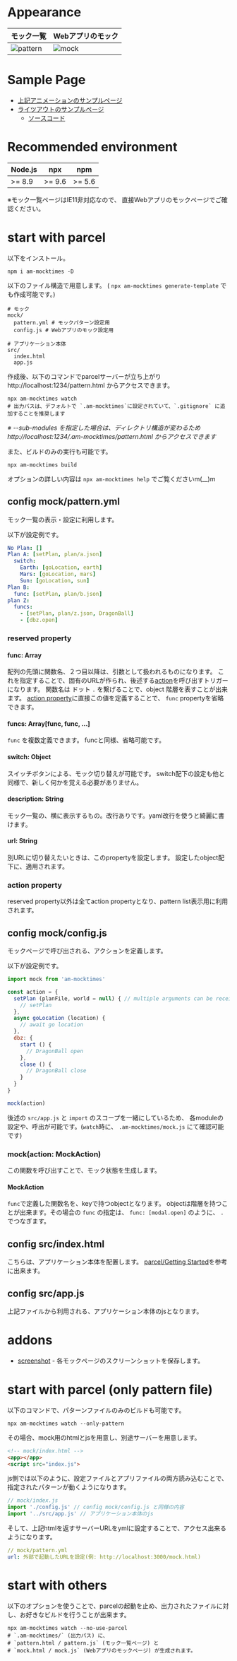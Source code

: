 # Appearance

| モック一覧 | Webアプリのモック |
| --- | --- |
| ![pattern](https://ampcpmgp.github.io/am-mocktimes/images/am-mocktimes-pattern.gif) | ![mock](https://ampcpmgp.github.io/am-mocktimes/images/am-mocktimes-mock.gif) |

# Sample Page
* [上記アニメーションのサンプルページ](https://ampcpmgp.github.io/am-mocktimes/docs/mock.html?__amMocktimes__=%255B%255B%2522setFullSettings%2522%255D%255D)
* [ライツアウトのサンプルページ](https://ampcpmgp.gitlab.io/plane-puzzle/pattern.html)
  * [ソースコード](https://gitlab.com/ampcpmgp/plane-puzzle)

# Recommended environment

| Node.js | npx | npm |
| --- | --- | --- |
| >= 8.9 | >= 9.6 | >= 5.6 |

※モック一覧ページはIE11非対応なので、
直接Webアプリのモックページでご確認ください。

# start with parcel
以下をインストール。

```
npm i am-mocktimes -D
```

以下のファイル構造で用意します。
 ( `npx am-mocktimes generate-template` でも作成可能です。)

```shell
# モック
mock/
  pattern.yml # モックパターン設定用
  config.js # Webアプリのモック設定用

# アプリケーション本体
src/
  index.html
  app.js
```

作成後、以下のコマンドでparcelサーバーが立ち上がり
http://localhost:1234/pattern.html からアクセスできます。

```shell
npx am-mocktimes watch
# 出力パスは、デフォルトで `.am-mocktimes`に設定されていて、`.gitignore` に追加することを推奨します
```

*※ --sub-modules を指定した場合は、ディレクトリ構造が変わるため http://localhost:1234/.am-mocktimes/pattern.html からアクセスできます*


また、ビルドのみの実行も可能です。
```shell
npx am-mocktimes build
```

オプションの詳しい内容は `npx am-mocktimes help` でご覧くださいm(__)m

## config mock/pattern.yml
モック一覧の表示・設定に利用します。

以下が設定例です。
```yaml
No Plan: []
Plan A: [setPlan, plan/a.json]
  switch:
    Earth: [goLocation, earth]
    Mars: [goLocation, mars]
    Sun: [goLocation, sun]
Plan B:
  func: [setPlan, plan/b.json]
plan Z:
  funcs:
    - [setPlan, plan/z.json, DragonBall]
    - [dbz.open]
```

### reserved property

#### func: Array
配列の先頭に関数名、２つ目以降は、引数として扱われるものになります。
これを指定することで、固有のURLが作られ、後述する[action](#config-mockconfigjs)を呼び出すトリガーになります。
関数名は ドット `.` を繋げることで、object 階層を表すことが出来ます。
[action property](#action-property)に直接この値を定義することで、 `func` propertyを省略できます。


#### funcs: Array[func, func, ...]
`func` を複数定義できます。
funcと同様、省略可能です。

#### switch: Object
スイッチボタンによる、モック切り替えが可能です。
switch配下の設定も他と同様で、新しく何かを覚える必要がありません。

#### description: String
モック一覧の、横に表示するもの。改行ありです。yaml改行を使うと綺麗に書けます。

#### url: String
別URLに切り替えたいときは、このpropertyを設定します。
設定したobject配下に、適用されます。


### action property
reserved property以外は全てaction propertyとなり、pattern list表示用に利用されます。

## config mock/config.js
モックページで呼び出される、アクションを定義します。

以下が設定例です。
```js
import mock from 'am-mocktimes'

const action = {
  setPlan (planFile, world = null) { // multiple arguments can be received
    // setPlan
  },
  async goLocation (location) {
    // await go location
  },
  dbz: {
    start () {
      // DragonBall open
    },
    close () {
      // DragonBall close
    }
  }
}

mock(action)
```

後述の `src/app.js` と `import` のスコープを一緒にしているため、
各moduleの設定や、呼出が可能です。(`watch`時に、 `.am-mocktimes/mock.js` にて確認可能です)

### mock(action: MockAction)
この関数を呼び出すことで、モック状態を生成します。

#### MockAction
`func`で定義した関数名を、keyで持つobjectとなります。
objectは階層を持つことが出来ます。その場合の `func` の指定は、 `func: [modal.open]` のように、 `.` でつなぎます。


## config src/index.html
こちらは、アプリケーション本体を配置します。
[parcel/Getting Started](https://parceljs.org/getting_started.html)を参考に出来ます。



## config src/app.js
上記ファイルから利用される、アプリケーション本体のjsとなります。


# addons

* [screenshot](./addons/screenshot/#readme) - 各モックページのスクリーンショットを保存します。


# start with parcel (only pattern file)

以下のコマンドで、パターンファイルのみのビルドも可能です。

```shell
npx am-mocktimes watch --only-pattern
```

その場合、mock用のhtmlとjsを用意し、別途サーバーを用意します。

```html
<!-- mock/index.html -->
<app></app>
<script src="index.js">
```

js側では以下のように、設定ファイルとアプリファイルの両方読み込むことで、指定されたパターンが動くようになります。

```javascript
// mock/index.js
import './config.js' // config mock/config.js と同様の内容
import '../src/app.js' // アプリケーション本体のjs
```

そして、上記htmlを返すサーバーURLをymlに設定することで、アクセス出来るようになります。

```yaml
// mock/pattern.yml
url: 外部で起動したURLを設定(例: http://localhost:3000/mock.html)
```



# start with others
以下のオプションを使うことで、parcelの起動を止め、出力されたファイルに対し、お好きなビルドを行うことが出来ます。
```shell
npx am-mocktimes watch --no-use-parcel
# `.am-mocktimes/` (出力パス) に、
# `pattern.html / pattern.js` (モック一覧ページ) と
# `mock.html / mock.js` (Webアプリのモックページ) が生成されます。
```
